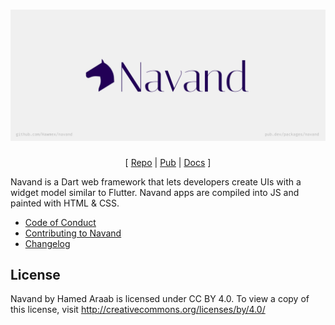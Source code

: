 <div align="center">

<h1><img alt="Navand" src="./assets/banner.svg"></h1>

[ [Repo](https://github.com/Hawmex/navand) |
[Pub](https://pub.dev/packages/navand) |
[Docs](https://pub.dev/documentation/navand) ]

</div>

Navand is a Dart web framework that lets developers create UIs with a widget
model similar to Flutter. Navand apps are compiled into JS and painted with
HTML & CSS.

- [Code of Conduct](./CODE_OF_CONDUCT.md)
- [Contributing to Navand](./CONTRIBUTING.md)
- [Changelog](./CHANGELOG.md)

## License

Navand by Hamed Araab is licensed under CC BY 4.0. To view a copy of this
license, visit http://creativecommons.org/licenses/by/4.0/
